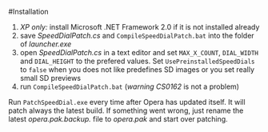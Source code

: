 #Installation
1. *XP only:* install Microsoft .NET Framework 2.0 if it is not installed already 
2. save *SpeedDialPatch.cs* and ``CompileSpeedDialPatch.bat`` into the folder of *launcher.exe*
3. open *SpeedDialPatch.cs* in a text editor and set ``MAX_X_COUNT``, ``DIAL_WIDTH`` and ``DIAL_HEIGHT`` to the prefered values. Set ``UsePreinstalledSpeedDials`` to ``false`` when you does not like predefines SD images or you set really small SD previews
4. run ``CompileSpeedDialPatch.bat`` (*warning CS0162* is not a problem)

Run ``PatchSpeedDial.exe`` every time after Opera has updated itself. It will patch always the latest build. If something went wrong,  just rename the latest *opera.pak.backup.<timestamp>* file to *opera.pak* and start over patching.

